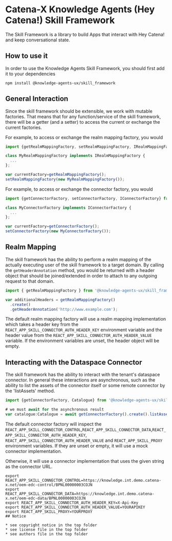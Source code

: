 # Catena-X Knowledge Agents (Hey Catena!) Skill Framework

The Skill Framework is a library to build Apps that interact with Hey Catena! and keep conversational state.

## How to use it

In order to use the Knowledge Agents Skill Framework, you should first add it to your dependencies

```console
npm install @knowledge-agents-ux/skill_framework
```

## General Interaction

Since the skill framework should be extensible, we work with mutable factories. That means that for any
function/service of the skill framework, there will be a getter (and a setter) to access the current or exchange the current
factories.

For example, to access or exchange the realm mapping factory, you would

```typescript
import {getRealmMappingFactory, setRealmMappingFactory, IRealmMappingFactory} from '@knowledge-agents-ux/skill_framework';

class MyRealmMappingFactory implements IRealmMappingFactory {
  ...
};

var currentFactory=getRealmMappingFactory();
setRealmMappingFactory(new MyRealmMappingFactory());
```

For example, to access or exchange the connector factory, you would

```typescript
import {getConnectorFactory, setConnectorFactory, IConnectorFactory} from '@knowledge-agents-ux/skill_framework';

class MyConnectorFactory implements IConnectorFactory {
  ...
};

var currentFactory=getConnectorFactory();
setConnectorFactory(new MyConnectorFactory());
```

## Realm Mapping

The skill framework has the ability to perform a realm mapping of the actually executing user of the skill framework
to a target domain. By calling the `getHeaderAnnotation` method, you would be returned with a header object that
should be joined/extended in order to attach to any outgoing request to that domain.

```typescript
import { getRealmMappingFactory } from '@knowledge-agents-ux/skill_framework';

var additionalHeaders = getRealmMappingFactory()
  .create()
  .getHeaderAnnotation('http://www.example.com');
```

The default realm mapping factory will use a realm mapping implementation which takes a header key from the `REACT_APP_SKILL_CONNECTOR_AUTH_HEADER_KEY` environment variable and the header value from the `REACT_APP_SKILL_CONNECTOR_AUTH_HEADER_VALUE` variable. If the environment variables are unset, the header object will be empty.


## Interacting with the Dataspace Connector

The skill framework has the ability to interact with the tenant's dataspace connector. In general these interactions are asynchronous, such as the ability
to list the assets of the connector itself or some remote connector by the 'listAssets' method.

```typescript
import {getConnectorFactory, Catalogue} from '@knowledge-agents-ux/skill_framework';

# we must await for the asynchronous result
var catalogue:Catalogue = await getConnectorFactory().create().listAssets();
```

The default connector factory will inspect the `REACT_APP_SKILL_CONNECTOR_CONTROL`,`REACT_APP_SKILL_CONNECTOR_DATA`,`REACT_APP_SKILL_CONNECTOR_AUTH_HEADER_KEY`, `REACT_APP_SKILL_CONNECTOR_AUTH_HEADER_VALUE` and `REACT_APP_SKILL_PROXY` environment variables.
If they are unset or empty, it will use a mock connector implementation.

Otherwise, it will use a connector implementation that uses the given string as the connector URL.

```console
export REACT_APP_SKILL_CONNECTOR_CONTROL=https://knowledge.int.demo.catena-x.net/oem-edc-control/BPNL00000003COJN
export REACT_APP_SKILL_CONNECTOR_DATA=https://knowledge.int.demo.catena-x.net/oem-edc-data/BPNL00000003COJN
export REACT_APP_SKILL_CONNECTOR_AUTH_HEADER_KEY=X-Api-Key
export REACT_APP_SKILL_CONNECTOR_AUTH_HEADER_VALUE=YOURAPIKEY
export REACT_APP_SKILL_PROXY=YOURPROXY
## Notice

* see copyright notice in the top folder
* see license file in the top folder
* see authors file in the top folder





```
